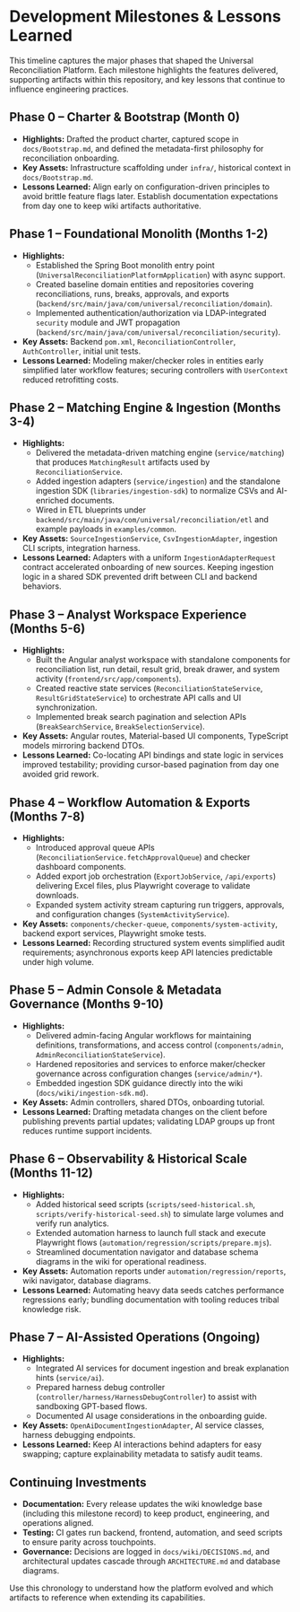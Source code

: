 # Development Milestones & Lessons Learned

This timeline captures the major phases that shaped the Universal Reconciliation Platform. Each milestone highlights the features delivered, supporting artifacts within this repository, and key lessons that continue to influence engineering practices.

## Phase 0 – Charter & Bootstrap (Month 0)
- **Highlights:** Drafted the product charter, captured scope in `docs/Bootstrap.md`, and defined the metadata-first philosophy for reconciliation onboarding.
- **Key Assets:** Infrastructure scaffolding under `infra/`, historical context in `docs/Bootstrap.md`.
- **Lessons Learned:** Align early on configuration-driven principles to avoid brittle feature flags later. Establish documentation expectations from day one to keep wiki artifacts authoritative.

## Phase 1 – Foundational Monolith (Months 1-2)
- **Highlights:**
  - Established the Spring Boot monolith entry point (`UniversalReconciliationPlatformApplication`) with async support.
  - Created baseline domain entities and repositories covering reconciliations, runs, breaks, approvals, and exports (`backend/src/main/java/com/universal/reconciliation/domain`).
  - Implemented authentication/authorization via LDAP-integrated `security` module and JWT propagation (`backend/src/main/java/com/universal/reconciliation/security`).
- **Key Assets:** Backend `pom.xml`, `ReconciliationController`, `AuthController`, initial unit tests.
- **Lessons Learned:** Modeling maker/checker roles in entities early simplified later workflow features; securing controllers with `UserContext` reduced retrofitting costs.

## Phase 2 – Matching Engine & Ingestion (Months 3-4)
- **Highlights:**
  - Delivered the metadata-driven matching engine (`service/matching`) that produces `MatchingResult` artifacts used by `ReconciliationService`.
  - Added ingestion adapters (`service/ingestion`) and the standalone ingestion SDK (`libraries/ingestion-sdk`) to normalize CSVs and AI-enriched documents.
  - Wired in ETL blueprints under `backend/src/main/java/com/universal/reconciliation/etl` and example payloads in `examples/common`.
- **Key Assets:** `SourceIngestionService`, `CsvIngestionAdapter`, ingestion CLI scripts, integration harness.
- **Lessons Learned:** Adapters with a uniform `IngestionAdapterRequest` contract accelerated onboarding of new sources. Keeping ingestion logic in a shared SDK prevented drift between CLI and backend behaviors.

## Phase 3 – Analyst Workspace Experience (Months 5-6)
- **Highlights:**
  - Built the Angular analyst workspace with standalone components for reconciliation list, run detail, result grid, break drawer, and system activity (`frontend/src/app/components`).
  - Created reactive state services (`ReconciliationStateService`, `ResultGridStateService`) to orchestrate API calls and UI synchronization.
  - Implemented break search pagination and selection APIs (`BreakSearchService`, `BreakSelectionService`).
- **Key Assets:** Angular routes, Material-based UI components, TypeScript models mirroring backend DTOs.
- **Lessons Learned:** Co-locating API bindings and state logic in services improved testability; providing cursor-based pagination from day one avoided grid rework.

## Phase 4 – Workflow Automation & Exports (Months 7-8)
- **Highlights:**
  - Introduced approval queue APIs (`ReconciliationService.fetchApprovalQueue`) and checker dashboard components.
  - Added export job orchestration (`ExportJobService`, `/api/exports`) delivering Excel files, plus Playwright coverage to validate downloads.
  - Expanded system activity stream capturing run triggers, approvals, and configuration changes (`SystemActivityService`).
- **Key Assets:** `components/checker-queue`, `components/system-activity`, backend export services, Playwright smoke tests.
- **Lessons Learned:** Recording structured system events simplified audit requirements; asynchronous exports keep API latencies predictable under high volume.

## Phase 5 – Admin Console & Metadata Governance (Months 9-10)
- **Highlights:**
  - Delivered admin-facing Angular workflows for maintaining definitions, transformations, and access control (`components/admin`, `AdminReconciliationStateService`).
  - Hardened repositories and services to enforce maker/checker governance across configuration changes (`service/admin/*`).
  - Embedded ingestion SDK guidance directly into the wiki (`docs/wiki/ingestion-sdk.md`).
- **Key Assets:** Admin controllers, shared DTOs, onboarding tutorial.
- **Lessons Learned:** Drafting metadata changes on the client before publishing prevents partial updates; validating LDAP groups up front reduces runtime support incidents.

## Phase 6 – Observability & Historical Scale (Months 11-12)
- **Highlights:**
  - Added historical seed scripts (`scripts/seed-historical.sh`, `scripts/verify-historical-seed.sh`) to simulate large volumes and verify run analytics.
  - Extended automation harness to launch full stack and execute Playwright flows (`automation/regression/scripts/prepare.mjs`).
  - Streamlined documentation navigator and database schema diagrams in the wiki for operational readiness.
- **Key Assets:** Automation reports under `automation/regression/reports`, wiki navigator, database diagrams.
- **Lessons Learned:** Automating heavy data seeds catches performance regressions early; bundling documentation with tooling reduces tribal knowledge risk.

## Phase 7 – AI-Assisted Operations (Ongoing)
- **Highlights:**
  - Integrated AI services for document ingestion and break explanation hints (`service/ai`).
  - Prepared harness debug controller (`controller/harness/HarnessDebugController`) to assist with sandboxing GPT-based flows.
  - Documented AI usage considerations in the onboarding guide.
- **Key Assets:** `OpenAiDocumentIngestionAdapter`, AI service classes, harness debugging endpoints.
- **Lessons Learned:** Keep AI interactions behind adapters for easy swapping; capture explainability metadata to satisfy audit teams.

## Continuing Investments
- **Documentation:** Every release updates the wiki knowledge base (including this milestone record) to keep product, engineering, and operations aligned.
- **Testing:** CI gates run backend, frontend, automation, and seed scripts to ensure parity across touchpoints.
- **Governance:** Decisions are logged in `docs/wiki/DECISIONS.md`, and architectural updates cascade through `ARCHITECTURE.md` and database diagrams.

Use this chronology to understand how the platform evolved and which artifacts to reference when extending its capabilities.

